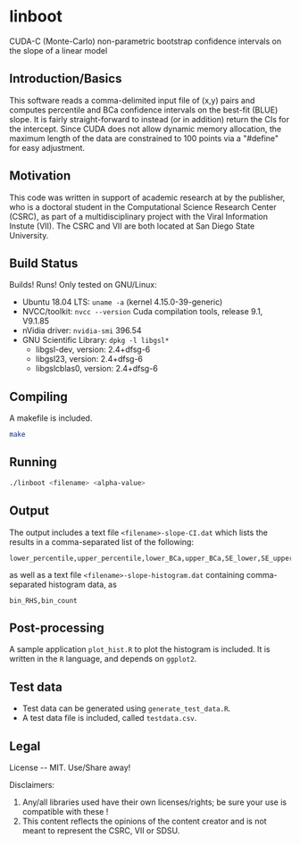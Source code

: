 # linboot
CUDA-C (Monte-Carlo) non-parametric bootstrap confidence intervals on the slope of a linear model

## Introduction/Basics
This software reads a comma-delimited input file of (x,y) pairs and computes percentile and BCa confidence intervals on the best-fit (BLUE) slope. It is fairly straight-forward to instead (or in addition) return the CIs for the intercept. Since CUDA does not allow dynamic memory allocation, the maximum length of the data are constrained to 100 points via a "#define" for easy adjustment.

## Motivation
This code was written in support of academic research at by the publisher, who is a doctoral student in the Computational Science Research Center (CSRC), as part of a multidisciplinary project with the Viral Information Instute (VII). The CSRC and VII are both located at San Diego State University.

## Build Status
Builds! Runs! Only tested on GNU/Linux:
- Ubuntu 18.04 LTS: `uname -a` (kernel 4.15.0-39-generic)
- NVCC/toolkit: `nvcc --version` Cuda compilation tools, release 9.1, V9.1.85
- nVidia driver: `nvidia-smi` 396.54 
- GNU Scientific Library: `dpkg -l libgsl*`
  - libgsl-dev, version: 2.4+dfsg-6
  - libgsl23, version: 2.4+dfsg-6
  - libgslcblas0, version: 2.4+dfsg-6
  
## Compiling
A makefile is included.
```bash
make
```

## Running
```bash
./linboot <filename> <alpha-value>
```

## Output
The output includes a text file `<filename>-slope-CI.dat` which lists the results in a comma-separated list of the following:
```
lower_percentile,upper_percentile,lower_BCa,upper_BCa,SE_lower,SE_upper,median,mean,#pts,#bs_iterations
```
as well as a text file `<filename>-slope-histogram.dat` containing comma-separated histogram data, as
```
bin_RHS,bin_count
```

## Post-processing
A sample application `plot_hist.R` to plot the histogram is included. It is written in the `R` language, and depends on `ggplot2`.

## Test data
- Test data can be generated using `generate_test_data.R`.
- A test data file is included, called `testdata.csv`.

## Legal
License -- MIT. Use/Share away!

Disclaimers: 
1. Any/all libraries used have their own licenses/rights; be sure your use is compatible with these !
2. This content reflects the opinions of the content creator and is not meant to represent the CSRC, VII or SDSU.
